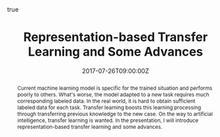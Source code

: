 ---
title: Representation-based Transfer Learning and Some Advances
event: Lab Seminar
event_url: ""
location: Room 311, Innovation Center, UESTC
summary: " "
abstract: "Current machine learning model is specific for the trained situation and performs poorly to others. What's worse, the model adapted to a new task requires much corresponding labeled data. In the real world, it is hard to obtain sufficient labeled data for each task. Transfer learning boosts this learning processing through transferring previous knowledge to the new case. On the way to artificial intelligence, transfer learning is wanted. In the presentation, I will introduce representation-based transfer learning and some advances."

# Talk start and end times.
#   End time can optionally be hidden by prefixing the line with `#`.
date: "2017-07-26T09:00:00Z"
date_end: "2017-07-26T10:00:00Z"
all_day: false

# Schedule page publish date (NOT talk date).
publishDate: "2017-07-26T20:00:00Z"

authors: []
tags:
- Transfer Learning
- Adversarial Learning

# Is this a featured talk? (true/false)
featured: false

# image:
#   caption: 'Image credit: [**Unsplash**](https://unsplash.com/photos/bzdhc5b3Bxs)'
#   focal_point: Right

url_code: ""
url_pdf: ""
url_slides: ""
url_video: ""

# Markdown Slides (optional).
#   Associate this talk with Markdown slides.
#   Simply enter your slide deck's filename without extension.
#   E.g. `slides = "example-slides"` references `content/slides/example-slides.md`.
#   Otherwise, set `slides = ""`.
slides: ""

# Projects (optional).
#   Associate this post with one or more of your projects.
#   Simply enter your project's folder or file name without extension.
#   E.g. `projects = ["internal-project"]` references `content/project/deep-learning/index.md`.
#   Otherwise, set `projects = []`.
projects: ""

# Enable math on this page?
math: true
---